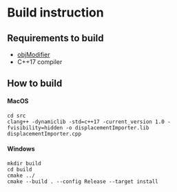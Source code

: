 # Build instruction

## Requirements to build
* [objModifier](https://github.com/minoue/objModifier)
* C++17 compiler


## How to build

#### MacOS
```
cd src
clang++ -dynamiclib -std=c++17 -current_version 1.0 -fvisibility=hidden -o displacementImporter.lib displacementImporter.cpp
```

#### Windows
```
mkdir build
cd build
cmake ../
cmake --build . --config Release --target install
```
